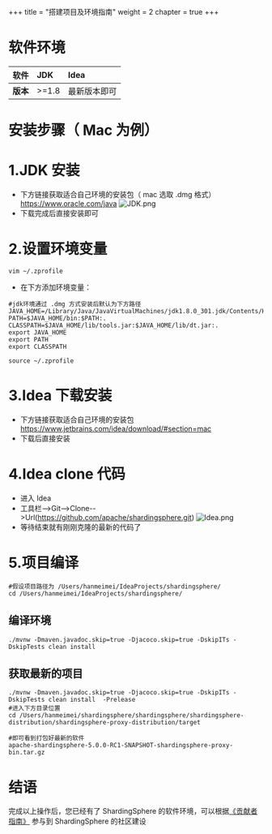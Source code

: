 +++
title = "搭建项目及环境指南"
weight = 2
chapter = true
+++
# 软件环境
| **软件** | **JDK** | **Idea**     |
| :------- | :------ | :----------- |
| **版本** | >=1.8   | 最新版本即可 |
# 安装步骤（ Mac 为例）
# 1.JDK 安装
- 下方链接获取适合自己环境的安装包（ mac 选取 .dmg 格式）
	https://www.oracle.com/java
	![JDK.png](https://shardingsphere.apache.org/community/image/download_source/JDK.png)
- 下载完成后直接安装即可

# 2.设置环境变量
```shell
vim ~/.zprofile
```
- 在下方添加环境变量：
```shell
#jdk环境通过 .dmg 方式安装后默认为下方路径
JAVA_HOME=/Library/Java/JavaVirtualMachines/jdk1.8.0_301.jdk/Contents/Home
PATH=$JAVA_HOME/bin:$PATH:.
CLASSPATH=$JAVA_HOME/lib/tools.jar:$JAVA_HOME/lib/dt.jar:.
export JAVA_HOME
export PATH
export CLASSPATH
```
```shell
source ~/.zprofile
```

# 3.Idea 下载安装
- 下方链接获取适合自己环境的安装包
	https://www.jetbrains.com/idea/download/#section=mac
- 下载后直接安装

# 4.Idea clone 代码
- 进入 Idea
- 工具栏-->Git-->Clone-->Url(https://github.com/apache/shardingsphere.git)
	![Idea.png](https://shardingsphere.apache.org/community/image/download_source/Idea.png)
- 等待结束就有刚刚克隆的最新的代码了

# 5.项目编译
```shell
#假设项目路径为 /Users/hanmeimei/IdeaProjects/shardingsphere/
cd /Users/hanmeimei/IdeaProjects/shardingsphere/
```
## 编译环境
```shell
./mvnw -Dmaven.javadoc.skip=true -Djacoco.skip=true -DskipITs -DskipTests clean install
```
## 获取最新的项目
```shell
./mvnw -Dmaven.javadoc.skip=true -Djacoco.skip=true -DskipITs -DskipTests clean install  -Prelease
#进入下方目录位置
cd /Users/hanmeimei/shardingsphere/shardingsphere/shardingsphere-distribution/shardingsphere-proxy-distribution/target

#即可看到打包好最新的软件
apache-shardingsphere-5.0.0-RC1-SNAPSHOT-shardingsphere-proxy-bin.tar.gz
```

# 结语
完成以上操作后，您已经有了 ShardingSphere 的软件环境，可以根据[《贡献者指南》](https://shardingsphere.apache.org/community/cn/contribute/contributor/) 参与到 ShardingSphere 的社区建设
